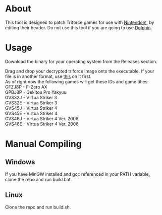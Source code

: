# About
This tool is designed to patch Triforce games for use with [Nintendont](https://github.com/FIX94/Nintendont), by editing their header. 
Do not use this tool if you are going to use [Dolphin](https://github.com/dolphin-emu/dolphin).

# Usage
Download the binary for your operating system from the Releases section.

Drag and drop your decrypted triforce image onto the executable. 
If your file is in another format, use [this](https://github.com/FIX94/triforce-iso-extract) on it first.   
As of right now the following games will get these IDs and game titles:  
GFZJ8P - F-Zero AX  
GPBJ8P - Gekitou Pro Yakyuu  
GVS32J - Virtua Striker 3  
GVS32E - Virtua Striker 3  
GVS45J - Virtua Striker 4  
GVS45E - Virtua Striker 4  
GVS46J - Virtua Striker 4 Ver. 2006  
GVS46E - Virtua Striker 4 Ver. 2006  

# Manual Compiling

## Windows
If you have MinGW installed and gcc referenced in your PATH variable, clone the repo and run build.bat.  

## Linux
Clone the repo and run build.sh.

